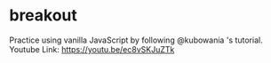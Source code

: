 # breakout
Practice using vanilla JavaScript by following @kubowania 's tutorial.
Youtube Link: https://youtu.be/ec8vSKJuZTk
